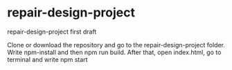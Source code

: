 # repair-design-project
repair-design-project first draft

Clone or download the repository and go to the repair-design-project folder. Write npm-install and then npm run build. After that, open index.html, go to terminal and write npm start
